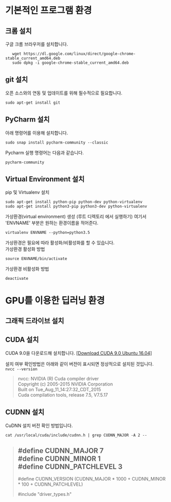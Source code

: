 
# 기본적인 프로그램 환경
## 크롬 설치
구글 크롬 브라우저를 설치합니다.
```
   wget https://dl.google.com/linux/direct/google-chrome-stable_current_amd64.deb   
   sudo dpkg -i google-chrome-stable_current_amd64.deb
```

## git 설치
오픈 소스와의 연동 및 업데이트를 위해 필수적으로 필요합니다.    
```
sudo apt-get install git
```
## PyCharm 설치
아래 명령어를 이용해 설치합니다.   
```
sudo snap install pycharm-community --classic
```   
Pycharm 실행 명령어는 다음과 같습니다.
```
pycharm-community
```   


## Virtual Environment 설치
pip 및 Virtualenv 설치
```
sudo apt-get install python-pip python-dev python-virtualenv
sudo apt-get install python3-pip python3-dev python-virtualenv
```

가상환경(virtual environment) 생성 (루트 디렉토리 에서 실행하기)
여기서 'ENVNAME' 부분은 원하는 환경이름을 적어준다.   
```
virtualenv ENVNAME --python=python3.5
```

가상환경은 필요에 따라 활성화/비활성화를 할 수 있습니다.   
가상환경 활성화 방법   
```
source ENVNAME/bin/activate
```
가상환경 비활성화 방법
```
deactivate
```
   
# GPU를 이용한 딥러닝 환경
## 그래픽 드라이브 설치
   

## CUDA 설치   

CUDA 9.0을 다운로드해 설치합니다.  [[Download CUDA 9.0 Ubuntu 16.04]](
https://developer.nvidia.com/cuda-90-download-archive?target_os=Linux&target_arch=x86_64&target_distro=Ubuntu&target_version=1604&target_type=deblocal)

설치 여부 확인방법은 아래와 같이 버전이 표시되면 정상적으로 설치된 것입니다.   
`nvcc --version`
>nvcc: NVIDIA (R) Cuda compiler driver   
>Copyright (c) 2005-2015 NVIDIA Corporation   
>Built on Tue_Aug_11_14:27:32_CDT_2015   
>Cuda compilation tools, release 7.5, V7.5.17   

## CUDNN 설치
CuDNN 설치 버전 확인 방법입니다. 
```
cat /usr/local/cuda/include/cudnn.h | grep CUDNN_MAJOR -A 2 --
```
> #define CUDNN_MAJOR 7   
> #define CUDNN_MINOR 1   
> #define CUDNN_PATCHLEVEL 3   
> --   
> #define CUDNN_VERSION    (CUDNN_MAJOR * 1000 + CUDNN_MINOR * 100 + CUDNN_PATCHLEVEL)   
>      
> #include "driver_types.h"   



# 
